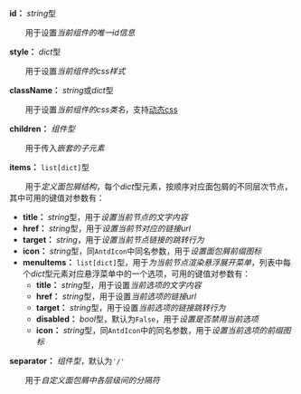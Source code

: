 **id：** *string*型

　　用于设置*当前组件的唯一id信息*

**style：** *dict*型

　　用于设置*当前组件的css样式*

**className：** *string*或*dict*型

　　用于设置*当前组件的css类名*，支持[动态css](/advanced-classname)

**children：** *组件型*

　　用于传入*嵌套的子元素*

**items：** `list[dict]`型

　　用于*定义面包屑结构*，每个*dict*型元素，按顺序对应面包屑的不同层次节点，其中可用的键值对参数有：

- **title：** *string*型，用于*设置当前节点的文字内容*
- **href：** *string*型，用于*设置当前节对应的链接url*
- **target：** *string*，用于*设置当前节点链接的跳转行为*
- **icon：** *string*型，同`AntdIcon`中同名参数，用于*设置面包屑前缀图标*
- **menuItems：** `list[dict]`型，用于*为当前节点渲染悬浮展开菜单*，列表中每个*dict*型元素对应悬浮菜单中的一个选项，可用的键值对参数有：
  - **title：** *string*型，用于设置*当前选项的文字内容*
  - **href：** *string*型，用于设置*当前选项的链接url*
  - **target：** *string*型，用于设置*当前选项的链接跳转行为*
  - **disabled：** *bool*型，默认为`False`，用于*设置是否禁用当前选项*
  - **icon：** *string*型，同`AntdIcon`中的同名参数，用于*设置当前选项的前缀图标*

**separator：** *组件型*，默认为`'/'`

　　用于*自定义面包屑中各层级间的分隔符*
